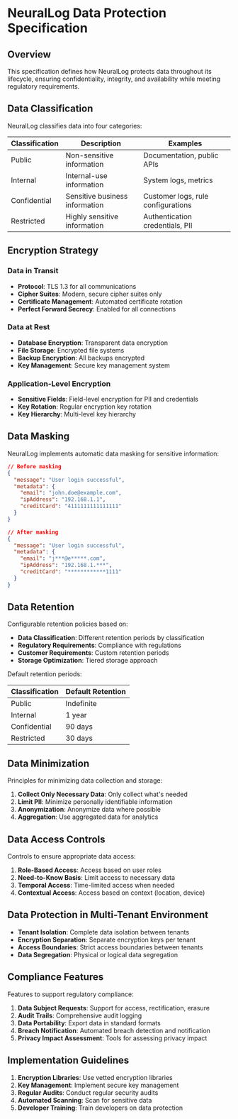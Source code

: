 # NeuralLog Data Protection Specification

## Overview

This specification defines how NeuralLog protects data throughout its lifecycle, ensuring confidentiality, integrity, and availability while meeting regulatory requirements.

## Data Classification

NeuralLog classifies data into four categories:

| Classification | Description | Examples |
|----------------|-------------|----------|
| Public | Non-sensitive information | Documentation, public APIs |
| Internal | Internal-use information | System logs, metrics |
| Confidential | Sensitive business information | Customer logs, rule configurations |
| Restricted | Highly sensitive information | Authentication credentials, PII |

## Encryption Strategy

### Data in Transit

- **Protocol**: TLS 1.3 for all communications
- **Cipher Suites**: Modern, secure cipher suites only
- **Certificate Management**: Automated certificate rotation
- **Perfect Forward Secrecy**: Enabled for all connections

### Data at Rest

- **Database Encryption**: Transparent data encryption
- **File Storage**: Encrypted file systems
- **Backup Encryption**: All backups encrypted
- **Key Management**: Secure key management system

### Application-Level Encryption

- **Sensitive Fields**: Field-level encryption for PII and credentials
- **Key Rotation**: Regular encryption key rotation
- **Key Hierarchy**: Multi-level key hierarchy

## Data Masking

NeuralLog implements automatic data masking for sensitive information:

```json
// Before masking
{
  "message": "User login successful",
  "metadata": {
    "email": "john.doe@example.com",
    "ipAddress": "192.168.1.1",
    "creditCard": "4111111111111111"
  }
}

// After masking
{
  "message": "User login successful",
  "metadata": {
    "email": "j***@e*****.com",
    "ipAddress": "192.168.1.***",
    "creditCard": "************1111"
  }
}
```

## Data Retention

Configurable retention policies based on:

- **Data Classification**: Different retention periods by classification
- **Regulatory Requirements**: Compliance with regulations
- **Customer Requirements**: Custom retention periods
- **Storage Optimization**: Tiered storage approach

Default retention periods:

| Classification | Default Retention |
|----------------|-------------------|
| Public | Indefinite |
| Internal | 1 year |
| Confidential | 90 days |
| Restricted | 30 days |

## Data Minimization

Principles for minimizing data collection and storage:

1. **Collect Only Necessary Data**: Only collect what's needed
2. **Limit PII**: Minimize personally identifiable information
3. **Anonymization**: Anonymize data where possible
4. **Aggregation**: Use aggregated data for analytics

## Data Access Controls

Controls to ensure appropriate data access:

1. **Role-Based Access**: Access based on user roles
2. **Need-to-Know Basis**: Limit access to necessary data
3. **Temporal Access**: Time-limited access when needed
4. **Contextual Access**: Access based on context (location, device)

## Data Protection in Multi-Tenant Environment

- **Tenant Isolation**: Complete data isolation between tenants
- **Encryption Separation**: Separate encryption keys per tenant
- **Access Boundaries**: Strict access boundaries between tenants
- **Data Segregation**: Physical or logical data segregation

## Compliance Features

Features to support regulatory compliance:

1. **Data Subject Requests**: Support for access, rectification, erasure
2. **Audit Trails**: Comprehensive audit logging
3. **Data Portability**: Export data in standard formats
4. **Breach Notification**: Automated breach detection and notification
5. **Privacy Impact Assessment**: Tools for assessing privacy impact

## Implementation Guidelines

1. **Encryption Libraries**: Use vetted encryption libraries
2. **Key Management**: Implement secure key management
3. **Regular Audits**: Conduct regular security audits
4. **Automated Scanning**: Scan for sensitive data
5. **Developer Training**: Train developers on data protection
